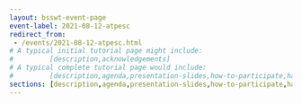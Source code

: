 ```yaml
---
layout: bsswt-event-page
event-label: 2021-08-12-atpesc
redirect_from:
 - /events/2021-08-12-atpesc.html
# A typical initial tutorial page might include:
#         [description,acknowledgements]
# A typical complete tutorial page would include: 
#         [description,agenda,presentation-slides,how-to-participate,hands-on-exercises,stay-in-touch,resources-from-presentations,requested-citation,acknowledgments]
sections: [description,agenda,presentation-slides,how-to-participate,hands-on-exercises,stay-in-touch,resources-from-presentations,requested-citation,acknowledgments]
---
```

